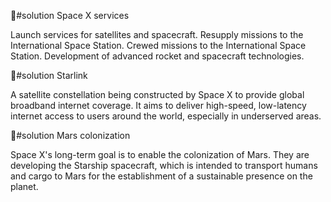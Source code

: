   💊#solution Space X services

Launch services for satellites and spacecraft. Resupply missions to the International Space Station. Crewed missions to the International Space Station. Development of advanced rocket and spacecraft technologies.

💊#solution Starlink

A satellite constellation being constructed by Space X to provide global broadband internet coverage. It aims to deliver high-speed, low-latency internet access to users around the world, especially in underserved areas.

💊#solution Mars colonization

Space X's long-term goal is to enable the colonization of Mars. They are developing the Starship spacecraft, which is intended to transport humans and cargo to Mars for the establishment of a sustainable presence on the planet.


